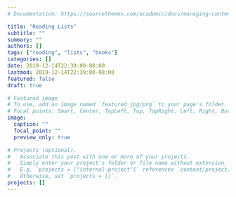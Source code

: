 ```yaml
---
# Documentation: https://sourcethemes.com/academic/docs/managing-content/

title: "Reading Lists"
subtitle: ""
summary: ""
authors: []
tags: ["reading", "lists", "books"]
categories: []
date: 2019-12-14T22:39:00-08:00
lastmod: 2019-12-14T22:39:00-08:00
featured: false
draft: true

# Featured image
# To use, add an image named `featured.jpg/png` to your page's folder.
# Focal points: Smart, Center, TopLeft, Top, TopRight, Left, Right, BottomLeft, Bottom, BottomRight.
image:
  caption: ""
  focal_point: ""
  preview_only: true

# Projects (optional).
#   Associate this post with one or more of your projects.
#   Simply enter your project's folder or file name without extension.
#   E.g. `projects = ["internal-project"]` references `content/project/deep-learning/index.md`.
#   Otherwise, set `projects = []`.
projects: []
---
```

